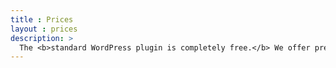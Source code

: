 ```yaml
---
title : Prices
layout : prices
description: >
  The <b>standard WordPress plugin is completely free.</b> We offer premium upgrades for select features and removing Mercado branding. There’s even an LTD 🚀!
---
```

